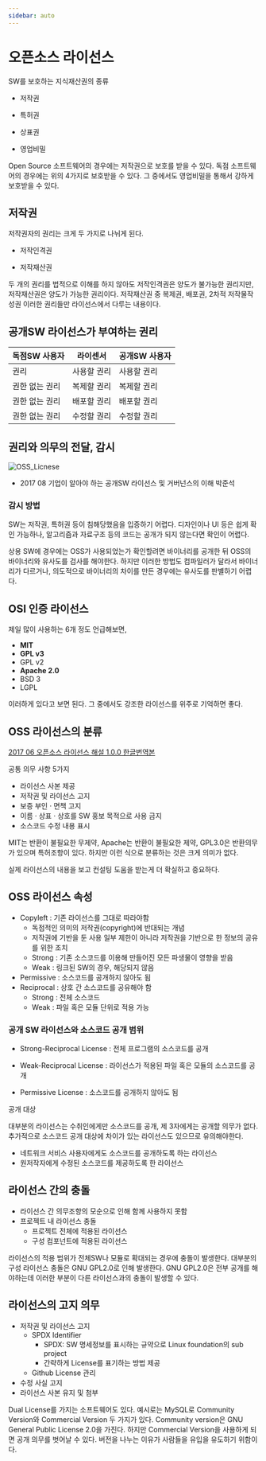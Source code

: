 ```yaml
---
sidebar: auto
---
```


# 오픈소스 라이선스

SW를 보호하는 지식재산권의 종류

- 저작권

- 특허권

- 상표권

- 영업비밀

Open Source 소프트웨어의 경우에는 저작권으로 보호를 받을 수 있다. 독점 소프트웨어의 경우에는 위의 4가지로 보호받을 수 있다. 그 중에서도 영업비밀을 통해서 강하게 보호받을 수 있다.  

## 저작권

저작권자의 권리는 크게 두 가지로 나뉘게 된다.  

- 저작인격권

- 저작재산권

두 개의 권리를 법적으로 이해를 하지 않아도 저작인격권은 양도가 불가능한 권리지만, 저작재산권은 양도가 가능한 권리이다. 저작재산권 중 복제권, 배포권, 2차적 저작물작성권 이러한 권리들만 라이선스에서 다루는 내용이다.  

## 공개SW 라이선스가 부여하는 권리

| 독점SW 사용자 | 라이센서 | 공개SW 사용자 |
|---|---|---|
| 권리 | 사용할 권리 | 사용할 권리 |
| 권한 없는 권리 | 복제할 권리 | 복제할 권리 |
| 권한 없는 권리 | 배포할 권리 | 배포할 권리 |
| 권한 없는 권리 | 수정할 권리 | 수정할 권리 |

## 권리와 의무의 전달, 감시

![OSS_Licnese](/TIL/images/OSS/OSS_License.jpg)  
* 2017 08 기업이 알아야 하는 공개SW 라이선스 및 거버넌스의 이해 박준석  

### 감시 방법

SW는 저작권, 특허권 등이 침해당했음을 입증하기 어렵다. 디자인이나 UI 등은 쉽게 확인 가능하나, 알고리즘과 자료구조 등의 코드는 공개가 되지 않는다면 확인이 어렵다.  

상용 SW에 경우에는 OSS가 사용되었는가 확인할려면 바이너리를 공개한 뒤 OSS의 바이너리와 유사도를 검사를 해야한다. 하지만 이러한 방법도 컴파일러가 달라서 바이너리가 다르거나, 의도적으로 바이너리의 차이를 만든 경우에는 유사도를 판별하기 어렵다.  

## OSI 인증 라이선스

제일 많이 사용하는 6개 정도 언급해보면,  

- **MIT**
- **GPL v3**
- GPL v2
- **Apache 2.0**
- BSD 3
- LGPL

이러하게 있다고 보면 된다. 그 중에서도 강조한 라이선스를 위주로 기억하면 좋다.  

## OSS 라이선스의 분류

[2017 06 오픈소스 라이선스 해설 1.0.0 한글번역본](https://www.oss.kr/oss_guide/show/7eba9fa1-af46-4b72-b7b0-3f5e8ab78e26)

공통 의무 사항 5가지

- 라이선스 사본 제공
- 저작권 및 라이선스 고지
- 보증 부인 · 면책 고지
- 이름 · 상표 · 상호를 SW 홍보 목적으로 사용 금지
- 소스코드 수정 내용 표시

MIT는 반환이 불필요한 무제약, Apache는 반환이 불필요한 제약, GPL3.0은 반환의무가 있으며 특허조항이 있다. 하지만 이런 식으로 분류하는 것은 크게 의미가 없다.  

실제 라이선스의 내용을 보고 컨설팅 도움을 받는게 더 확실하고 중요하다.

## OSS 라이선스 속성

- Copyleft : 기존 라이선스를 그대로 따라야함
	- 독점적인 의미의 저작권(copyright)에 반대되는 개념
	- 저작권에 기반을 둔 사용 일부 제한이 아니라 저작권을 기반으로 한 정보의 공유를 위한 조치
	- Strong : 기존 소스코드를 이용해 만들어진 모든 파생물이 영향을 받음
	- Weak : 링크된 SW의 경우, 해당되지 않음
- Permissive : 소스코드를 공개하지 않아도 됨
- Reciprocal : 상호 간 소스코드를 공유해야 함
	- Strong : 전체 소스코드
	- Weak : 파일 혹은 모듈 단위로 적용 가능

### 공개 SW 라이선스와 소스코드 공개 범위

- Strong-Reciprocal License : 전체 프로그램의 소스코드를 공개  

- Weak-Reciprocal License : 라이선스가 적용된 파일 혹은 모듈의 소스코드를 공개  

- Permissive License : 소스코드를 공개하지 않아도 됨  

공개 대상  

대부분의 라이선스는 수취인에게만 소스코드를 공개, 제 3자에게는 공개할 의무가 없다. 추가적으로 소스코드 공개 대상에 차이가 있는 라이선스도 있으므로 유의해야한다.  

- 네트워크 서비스 사용자에게도 소스코드를 공개하도록 하는 라이선스  
- 원저작자에게 수정된 소스코드를 제공하도록 한 라이선스

## 라이선스 간의 충돌

- 라이선스 간 의무조항의 모순으로 인해 함께 사용하지 못함
- 프로젝트 내 라이선스 충돌
	- 프로젝트 전체에 적용된 라이선스
	- 구성 컴포넌트에 적용된 라이선스

라이선스의 적용 범위가 전체SW나 모듈로 확대되는 경우에 충돌이 발생한다. 대부분의 구성 라이선스 충돌은 GNU GPL2.0로 인해 발생한다. GNU GPL2.0은 전부 공개를 해야하는데 이러한 부분이 다른 라이선스과의 충돌이 발생할 수 있다.  

## 라이선스의 고지 의무

- 저작권 및 라이선스 고지
	- SPDX Identifier
		- SPDX: SW 명세정보를 표시하는 규약으로 Linux foundation의 sub project
		- 간략하게 License를 표기하는 방법 제공
	- Github License 관리
- 수정 사실 고지
- 라이선스 사본 유지 및 첨부

Dual License를 가지는 소프트웨어도 있다. 예시로는 MySQL로 Community Version와 Commercial Version 두 가지가 있다. Community version은 GNU General Public License 2.0을 가진다. 하지만 Commercial Version을 사용하게 되면 공개 의무를 벗어날 수 있다. 버전을 나누는 이유가 사람들을 유입을 유도하기 위함이다.  